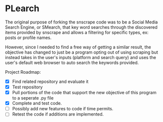 # PLearch
The original purpose of forking the snscrape code was to be a Social Media Search Engine, or SMearch, that key word searches through the discovered items provided by snscrape and allows a filtering for specific types, ex: posts or profile names. 

However, since I needed to find a free way of getting a similar result, the objective has changed to just be a program opting out of using scraping but instead takes in the user's inputs (platform and search query) and uses the user's default web browser to auto search the keywords provided.

Project Roadmap:

- [x] Find related repository and evaluate it
- [x] Test repository
- [x] Pull portions of the code that support the new objective of this program to a seperate .py file
- [x] Complete and test code.
- [ ] Possibly add new features to code if time permits.
- [ ] Retest the code if additions are implemented.
